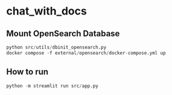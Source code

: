 # chat_with_docs

## Mount OpenSearch Database

```python
python src/utils/dbinit_opensearch.py
docker compose -f external/opensearch/docker-compose.yml up 
```

## How to run

```python
python -m streamlit run src/app.py 
```